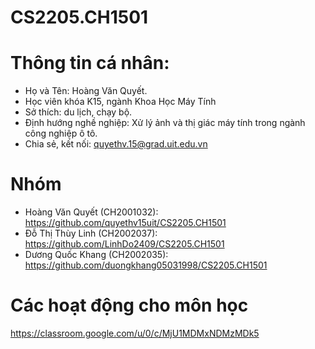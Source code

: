 # CS2205.CH1501

# Thông tin cá nhân:
 - Họ và Tên: Hoàng Văn Quyết. 
 - Học viên khóa K15, ngành Khoa Học Máy Tính
 - Sở thích: du lịch, chạy bộ.
 - Định hướng nghề nghiệp: Xử lý ảnh và thị giác máy tính trong ngành công nghiệp ô tô.
 - Chia sẻ, kết nối: quyethv.15@grad.uit.edu.vn

# Nhóm
 - Hoàng Văn Quyết (CH2001032): https://github.com/quyethv15uit/CS2205.CH1501
 - Đỗ Thị Thùy Linh (CH2002037): https://github.com/LinhDo2409/CS2205.CH1501
 - Dương Quốc Khang (CH2002035): https://github.com/duongkhang05031998/CS2205.CH1501

# Các hoạt động cho môn học 
https://classroom.google.com/u/0/c/MjU1MDMxNDMzMDk5
